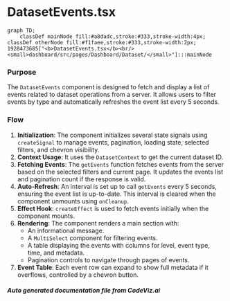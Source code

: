 # DatasetEvents.tsx

```mermaid
graph TD;
    classDef mainNode fill:#a8dadc,stroke:#333,stroke-width:4px;
classDef otherNode fill:#f1faee,stroke:#333,stroke-width:2px;
1928473685["<b>DatasetEvents.tsx</b><br/><small>dashboard/src/pages/Dashboard/Dataset/</small>"]:::mainNode

```
### Purpose
The `DatasetEvents` component is designed to fetch and display a list of events related to dataset operations from a server. It allows users to filter events by type and automatically refreshes the event list every 5 seconds.

### Flow
1. **Initialization**: The component initializes several state signals using `createSignal` to manage events, pagination, loading state, selected filters, and chevron visibility.
2. **Context Usage**: It uses the `DatasetContext` to get the current dataset ID.
3. **Fetching Events**: The `getEvents` function fetches events from the server based on the selected filters and current page. It updates the events list and pagination count if the response is valid.
4. **Auto-Refresh**: An interval is set up to call `getEvents` every 5 seconds, ensuring the event list is up-to-date. This interval is cleared when the component unmounts using `onCleanup`.
5. **Effect Hook**: `createEffect` is used to fetch events initially when the component mounts.
6. **Rendering**: The component renders a main section with:
   - An informational message.
   - A `MultiSelect` component for filtering events.
   - A table displaying the events with columns for level, event type, time, and metadata.
   - Pagination controls to navigate through pages of events.
7. **Event Table**: Each event row can expand to show full metadata if it overflows, controlled by a chevron button.


##### Auto generated documentation file from CodeViz.ai
